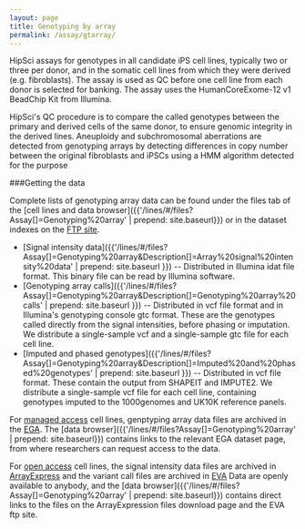```yaml
---
layout: page
title: Genotyping by array
permalink: /assay/gtarray/
---
```


HipSci assays for genotypes in all candidate iPS cell lines, typically two or three per donor, and in the somatic
cell lines from which they were derived (e.g. fibroblasts). The assay is used
as QC before one cell line from each donor is selected for banking. The assay uses the
HumanCoreExome-12 v1 BeadChip Kit from Illumina.

HipSci's QC procedure is to
compare the called genotypes between the primary and derived cells of the
same donor, to ensure genomic integrity in the derived lines.
Aneuploidy and subchromosomal aberrations are detected from genotyping arrays
by detecting differences in copy number between the original fibroblasts and iPSCs
using a HMM algorithm detected for the purpose

###Getting the data

Complete lists of genotyping array data can be found under the files tab of
the [cell lines and data browser]({{'/lines/#/files?Assay[]=Genotyping%20array' | prepend: site.baseurl}})
or in the dataset indexes on the [FTP site](ftp://ftp.hipsci.ebi.ac.uk/vol1/ftp/archive_datasets/).

* [Signal intensity data]({{'/lines/#/files?Assay[]=Genotyping%20array&Description[]=Array%20signal%20intensity%20data' | prepend: site.baseurl }})
-- Distributed in Illumina idat file format. This binary file can be read by Illumina software.
* [Genotyping array calls]({{'/lines/#/files?Assay[]=Genotyping%20array&Description[]=Genotyping%20array%20calls' | prepend: site.baseurl }})
-- Distributed in vcf file format and in Illumina's genotyping console gtc format.  These are the genotypes called directly from the signal intensities, before phasing or imputation.
We distribute a single-sample vcf and a single-sample gtc file for each cell line.
* [Imputed and phased genotypes]({{'/lines/#/files?Assay[]=Genotyping%20array&Description[]=Imputed%20and%20phased%20genotypes' | prepend: site.baseurl }})
-- Distributed in vcf file format. These contain the output
from SHAPEIT and IMPUTE2. We distribute a single-sample vcf file for each cell line, containing
genotypes imputed to the 1000genomes and UK10K reference panels.


For [managed access](/data/faq/find-download-managed-access-files) cell lines, genptyping array data
files are archived in the [EGA](https://ega-archive.org/). The
[data browser]({{'/lines/#/files?Assay[]=Genotyping%20array' | prepend: site.baseurl}}) contains
links to the relevant EGA dataset page, from where researchers can request access to the data.

For [open access](/data/faq/find-download-open-access-files) cell lines, the signal intensity data files
are archived in [ArrayExpress](https://www.ebi.ac.uk/arrayexpress/) and the variant call files
are archived in [EVA](http://www.ebi.ac.uk/eva/)
Data are openly available
to anybody, and the [data browser]({{'/lines/#/files?Assay[]=Genotyping%20array' | prepend: site.baseurl}})
contains direct links to the files on the ArrayExpression files download page and the EVA ftp site.
